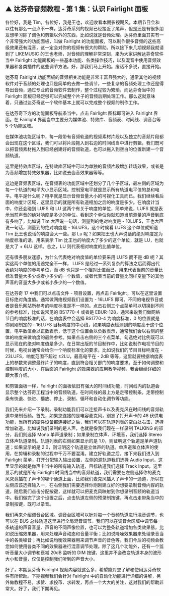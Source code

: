 ## ▲ 达芬奇音频教程 - 第 1 集：认识 Fairlight 面板

各位好，我是 Tim，各位好，我是王也，欢迎收看本期影视飓风，本期节目会和以往有那么一点点不一样。达芬奇系列的视频已经接近了尾声，但是还是有很多朋友想学习除了调色和剪辑以外的东西，比如说就是音频处理。达芬奇里面其实有一个非常强大的功能面板，叫做 Fairlight 的功能面板，可以制作很多音频的这些高级效果还有混音，这一定会对你的视频有很大的帮助。所以接下来几期视频我就请到了 LIKEMUSIC 的王也老师，对音频的理解非常深刻，来为大家讲解达芬奇软件当中 Fairlight 功能面板的一些基本功能、各类操作技巧，以及混音中使用音频效果器和各类插件的这些调节方法。好，那我们马上开始。废话不多说，直接开始。

达芬奇 Fairlight 功能面板的音频相关功能是非常丰富且强大的，通常其他的视频软件对于音频的处理也只是简单的去做一些调节，一些复杂的音频处理工作还是得导出音频，通过专业的音频软件去制作，整个过程较为繁琐，而达芬奇当中的 Fairlight 面板已经足够可以完成整个片子的音频后期处理工作。那么这就意味着，只通过达芬奇这一个软件基本上就可以完成整个视频的制作工作。

在达芬奇下方的功能面板导航条当中，点击 Fairlight 图标即可进入 Fairlight 界面。在 Fairlight 界面当中主要分为媒体池、特效库、音频表、时间线、调音台等 5 个功能区域。

在媒体池功能区域中，每一段带有音频轨道的视频素材片段以及独立的音频片段都会出现在这个区域，我们可以将片段拖入到右边的时间线当中进行剪辑，我们既可以把音频素材拖入到已经创建好的音频轨道，也可以拖入到空白的位置新建一个音频轨道。

这里是特效库区域，在特效库区域中可以为单独的音频片段增加转场效果，或者是为音频增加特效效果器，比如说去齿音效果器等等。

这边是音频表区域，在音频表的功能区域中还划分了几个子区域，最左侧的区域为每一个轨道的电平大小显示区域。控制室电平就是显示所有轨道电平值的总和电平。电平是什么呢？电平就是显示音频音量大小的可视化工具而已。我们继续看后面的响度计区域，这里显示的就是所有轨道相加之后的响度是多少。在响度计当中，你还会碰到 LUFS 和 LU 这两个有关于响度的单位，简单来说，LUFS 就是表示当前声音的绝对响度是多少的单位。看到这个单位你就知道当前测量的声音到底有多响了，比如说 Tim 大声说一句话，测量到的绝对响度是 - 10LUFS，王也大声说一句话，测量到的绝对响度是 - 16LUFS，这个时候看 LUFS 这个单位就知道 Tim 比王也说话的响度会大一些。那 Lu 呢？如果把王也大声说话的绝对响度定为响度标准的话，用来表示 Tim 比王也的响度大了多少的这个单位，就是 LU，也就是大了 + 6LU 这样。总之，LU 则代表相对响度的比值单位。

还有很多朋友迷惑，为什么代表绝对响度值的单位要采用 LUFS 而不是 dB 呢？其实这两个单位的用途完全不一样， LUFS 是经过一系列复杂的算法之后而得出代表绝对响度的参考单位，而 dB 也只是一个相对比值而已，用来代表当前的音量比标准音量大多少或者小多少的一个数值，或者代表当前的音量比同样变量下的其他声音的音量大多少或者小多少的一个数值。

在达芬奇 17 中我们可以点击文件 - 项目设置，再点击 Fairlight，可以在这里设置目标绝对角度值。通常做网络视频我们设置为 - 16LUFS 即可。不同的电视节目或者是音乐网站所参考的响度标准是不一样的。点击右侧三个点菜单可以切换到不同的参考标准，比如说常见的 BS1770-4 或者是 EBUR-128，通常来说我们做网络节目的响度校准的话，在响度表中会选择 BS1770-4 为响度标准，0 的位置就是你刚刚制定的 - 16LUFS 目标响度的中心线，如果响度表检测到的响度高于这个位置，电平数值会以正数表示，低于这个位置会以负数表示，通常我们会以右侧的整体的响度来做响度的最终参考。如果点击右侧的三个点菜单，勾选绝对比例既可以显示现在的绝对响度值是多少。在日常出版的节目制作中，比如说制作电视节目的时候，电视台通常会给你一个响度标准化的要求，比如说我们的节目目标响度在 - 23LUFS，响度范围不超过 ±2LU，最高电平在 - 2dB 等等，这里就要根据响度表上的参数来调整最终片子的响度，直到符合相关部门的响度要求。至于如何调整和控制响度的大小，在后面的 Fairlight 的效果器的应用教学视频，我会继续详细的跟大家介绍。

和剪辑面板一样，Fairlight 的面板依旧有强大的时间线功能，时间线内的轨道会显示整个达芬奇工程当中的音频轨道。在时间线的最上方是走带控制条，走带控制条有快退、快进、播放、停止、录制、循环和自动化调节等功能。

我们先来介绍一下录制。录制功能我们可以连接声卡以及麦克风在时间线的音频轨道中录制音频。首先，如果您连接的是电容麦克风，别忘了打开声卡的 48 伏供电功能，当所有的硬件设备都连接好之后，我们可以在轨道列表的空白处右击，选择增加轨道。比如说我们录制的是人声，也就是像我们现在一样录制 TALKING 的部分，我们则选择 Mono 单声道录制；如果录制立体声、环境音，我们选择 Stereo 立体声轨道录制。轨道列表的右侧如果显示的是 1.0，则证明这个轨道是单声道轨道；如果显示的是 2.0，则证明这个轨道是立体声的轨道。单声道和立体声的使用，在剪辑和录制的过程中千万不要混淆。建立好轨道之后，接下来我们进入到 Fairlight 菜单，打开分配输入输出设置，左侧的源轨道我们选择 Audio Input，这里显示的就是你声卡当中的所有输入轨道，目标轨道我们选择 Track Input，这里显示的就是所有 Fairlight 时间线当中的音频轨道，我们需要在左侧选择你的麦克风究竟插在了声卡的哪个通道上面，比如我们麦克风插入了声卡的一通道，所以在左侧应该选择输入一，在右侧我们需要选择你刚刚建立好的想要录制音频内容的轨道，随后我们点击分配按键，这样就可以把麦克风映射到你想录制音频的轨道当中。我们做完了这个设置之后，点击轨道左侧的预录制按键，再点击走带条当中的录制按键，既可以录音。


我们再来介绍调音台区域。调音台区域可以针对每一个音频轨道进行混音调节，也可以在 BUS 总线轨道这里进行全局混音调节。我们可以在调音台区域中调节每一条轨道的声音音量、声音的不同声像位置，也可以为整条轨道增加各类效果器，比如说压缩效果器，用来处理声音动态和音量平衡；比如说降噪效果器来处理录音当中的各类噪音；再比如说均衡效果器用来调节声音的音色等，我们今后的视频会教您如何使用各类不同的效果器进行混音调节处理。除了这几个功能外，还有一个监听音量大小调节和衰减 20dB 监听的 DIM 按键，这里并不会改变轨道本身的波形大小和音量，仅仅是控制我们听到的声音大小。

好了，本期达芬奇 Fairlight 视频内容就这么多，希望能对您了解和使用达芬奇软件有所帮助。下期视频我们会针对 Fairlight 中的自动化功能进行详细的讲解，另外做教程不易，求赞、求投币、求转发，再点一个大大的关注，这对我们的帮助非常大。好了，我们下期再见。


